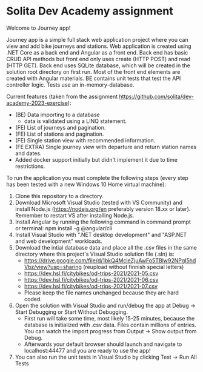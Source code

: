 # Solita Dev Academy assignment

Welcome to Journey app!

Journey app is a simple full stack web application project where you can view and add bike journeys and stations.
Web application is created using .NET Core as a back end and Angular as a front end. Back end has basic CRUD API methods
but front end only uses create (HTTP POST) and read (HTTP GET). Back end uses SQLite database, which will be created in the
solution root directory on first run. Most of the front end elements are created with Angular materials. BE contains unit tests
that test the API controller logic. Tests use an in-memory-database.

Current features (taken from the assignment https://github.com/solita/dev-academy-2023-exercise):
- (BE) Data importing to a database
   - data is validated using a LINQ statement.
- (FE) List of journeys and pagination.
- (FE) List of stations and pagination.
- (FE) Single station view with recommended information.
- (FE EXTRA) Single journey view with departure and return station names and dates.
- Added docker support initially but didn't implement it due to time restrictions.

To run the application you must complete the following steps (every step has been tested with a new Windows 10 Home virtual machine):

1. Clone this repository to a directory.
2. Download Microsoft Visual Studio (tested with VS Community) and install Node.js (https://nodejs.org/en preferably version 18.xx or later). Remember to restart VS after installing Node.js.
3. Install Angular by running the following command in command prompt or terminal: npm install -g @angular/cli
4. Install Visual Studio with ".NET desktop development" and "ASP.NET and web development" workloads.
5. Download the intial database data and place all the .csv files in the same directory where this project's Visual Studio solution file (.sln) is:
   - https://drive.google.com/file/d/1bkQ4McleZjuAwFo5TBlw92NPgI5hdVbz/view?usp=sharing (reupload without finnish special letters)
   - https://dev.hsl.fi/citybikes/od-trips-2021/2021-05.csv
   - https://dev.hsl.fi/citybikes/od-trips-2021/2021-06.csv
   - https://dev.hsl.fi/citybikes/od-trips-2021/2021-07.csv
   - Please keep the file names unchanged because they are hard coded.
6. Open the solution with Visual Studio and run/debug the app at Debug -> Start Debugging or Start Without Debugging.
   - First run will take some time, most likely 15-25 minutes, because the database is initialized with .csv data. Files contain millions of entries. You can watch the import progress from Output -> Show output from Debug.
   - Afterwards your default browser should launch and navigate to localhost:44477 and you are ready to use the app!
7. You can also run the unit tests in Visual Studio by clicking Test -> Run All Tests
